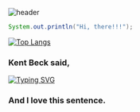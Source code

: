 ![header](https://capsule-render.vercel.app/api?type=transparent&color=auto&height=150&section=header&text=Hi,%20my%20name%20is%20Silvie&fontSize=70&fontColor=ffa733)
```java
System.out.println("Hi, there!!!");
```
<!--Most Used Language-->
[![Top Langs](https://github-readme-stats.vercel.app/api/top-langs/?username=SilvieHong&langs_count=10&layout=compact&theme=dark)](https://github.com/SilvieHong/SilvieHong)﻿

<!-- Languages and Tech Stack-->



<h3>
  Kent Beck said, 
</h3>

[![Typing SVG](https://readme-typing-svg.demolab.com?font=Fira+Code&pause=1000&color=3AA747&vCenter=true&random=false&width=1000&height=20&lines=%22Optimism+is+an+occupational+hazard+of+programming%3A+feedback+is+the+treatment.%22)](https://git.io/typing-svg)
<h3>
  And I love this sentence.
</h3>
